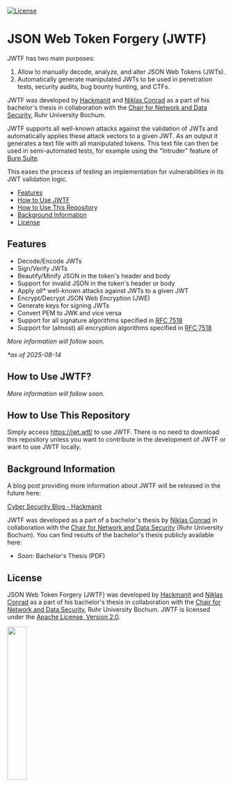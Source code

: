 [![License](https://img.shields.io/badge/License-Apache%202.0-blue.svg)](https://www.apache.org/licenses/LICENSE-2.0)

# JSON Web Token Forgery (JWTF)
JWTF has two main purposes:
1. Allow to manually decode, analyze, and alter JSON Web Tokens (JWTs).
2. Automatically generate manipulated JWTs to be used in penetration tests, security audits, bug bounty hunting, and CTFs.

JWTF was developed by [Hackmanit](https://hackmanit.de) and [Niklas Conrad](https://www.github.com/conni404) as a part of his bachelor's thesis in collaboration with the [Chair for Network and Data Security](https://github.com/RUB-NDS/), Ruhr University Bochum.

JWTF supports all well-known attacks against the validation of JWTs and automatically applies these attack vectors to a given JWT. As an output it generates a text file with all manipulated tokens. This text file can then be used in semi-automated tests, for example using the "Intruder" feature of [Burp Suite](https://portswigger.net/burp/pro).

This eases the process of testing an implementation for vulnerabilities in its JWT validation logic.

- [Features](#features)
- [How to Use JWTF](#how-to-use-jwtf)
- [How to Use This Repository](#how-to-use-this-repository)
- [Background Information](#background-information)
- [License](#license)

## Features
- Decode/Encode JWTs
- Sign/Verify JWTs
- Beautify/Minify JSON in the token's header and body
- Support for invalid JSON in the token's header or body
- Apply _all*_ well-known attacks against JWTs to a given JWT
- Encrypt/Decrypt JSON Web Encryption (JWE)
- Generate keys for signing JWTs
- Convert PEM to JWK and vice versa
- Support for all signature algorithms specified in [RFC 7518](https://datatracker.ietf.org/doc/html/rfc7518#section-3)
- Support for (almost) all encryption algorithms specified in [RFC 7518](https://datatracker.ietf.org/doc/html/rfc7518)

_More information will follow soon._

_*as of 2025-08-14_
## How to Use JWTF?
_More information will follow soon._

## How to Use This Repository
Simply access https://jwt.wtf/ to use JWTF.
There is no need to download this repository unless you want to contribute in the development of JWTF or want to use JWTF locally.

## Background Information
A blog post providing more information about JWTF will be released in the future here:

[Cyber Security Blog - Hackmanit](https://hackmanit.de/en/blog-en/)

JWTF was developed as a part of a bachelor's thesis by [Niklas Conrad](https://www.github.com/conni404) in collaboration with the [Chair for Network and Data Security](https://github.com/RUB-NDS/) (Ruhr University Bochum).
You can find results of the bachelor's thesis publicly available here:
- _Soon:_ Bachelor's Thesis (PDF)

## License
JSON Web Token Forgery (JWTF) was developed by [Hackmanit](https://hackmanit.de) and [Niklas Conrad](https://www.github.com/conni404) as a part of his bachelor's thesis in collaboration with the [Chair for Network and Data Security](https://github.com/RUB-NDS/), Ruhr University Bochum. JWTF is licensed under the [Apache License, Version 2.0](license.txt).

<a href="https://hackmanit.de"><img src="https://www.hackmanit.de/templates/hackmanit-v2/img/wbm_hackmanit.png" width="30%"></a>
